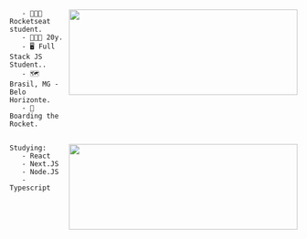 ## 
<img align="right" src="https://github-readme-stats.vercel.app/api?username=alexsandersilv&show_icons=true&count_private=truehide=contribs,prs&theme=react" width="400" height="150" />

```
   - 👨🏽‍🎓 Rocketseat student.
   - 🧑🏽‍🚀 20y.
   - 🖥️ Full Stack JS Student..
   - 🗺️ Brasil, MG - Belo Horizonte.
   - 🚀 Boarding the Rocket.
   
``` 

<img align="right" src="https://github-readme-stats.vercel.app/api/wakatime?username=alexsanderssilv&theme=react" width="400" height="150" />

```
Studying:
   - React
   - Next.JS
   - Node.JS
   - Typescript
```
<!-- 
```
(╯°□°）╯︵ ┻━┻ || ¯\_(ツ)_/¯
```
-->
